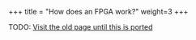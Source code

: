 +++
title = "How does an FPGA work?"
weight=3
+++

TODO: [Visit the old page until this is ported](https://old.alchitry.com/encodings)